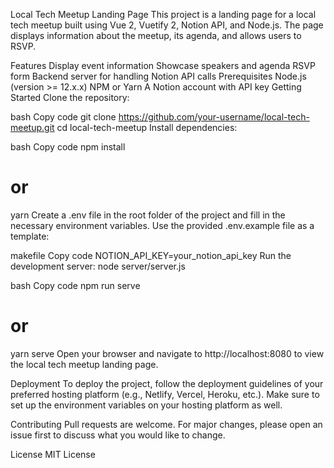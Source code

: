 Local Tech Meetup Landing Page
This project is a landing page for a local tech meetup built using Vue 2, Vuetify 2, Notion API, and Node.js. The page displays information about the meetup, its agenda, and allows users to RSVP.

Features
Display event information
Showcase speakers and agenda
RSVP form
Backend server for handling Notion API calls
Prerequisites
Node.js (version >= 12.x.x)
NPM or Yarn
A Notion account with API key
Getting Started
Clone the repository:

bash
Copy code
git clone https://github.com/your-username/local-tech-meetup.git
cd local-tech-meetup
Install dependencies:

bash
Copy code
npm install
# or
yarn
Create a .env file in the root folder of the project and fill in the necessary environment variables. Use the provided .env.example file as a template:

makefile
Copy code
NOTION_API_KEY=your_notion_api_key
Run the development server: node server/server.js

bash
Copy code
npm run serve
# or
yarn serve
Open your browser and navigate to http://localhost:8080 to view the local tech meetup landing page.

Deployment
To deploy the project, follow the deployment guidelines of your preferred hosting platform (e.g., Netlify, Vercel, Heroku, etc.). Make sure to set up the environment variables on your hosting platform as well.

Contributing
Pull requests are welcome. For major changes, please open an issue first to discuss what you would like to change.

License
MIT License